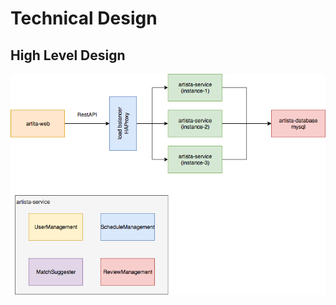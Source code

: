 # Technical Design

## High Level Design

![artista technical design](https://github.com/chaungng/artista/blob/master/docs/images/artista_technical_design.png)
